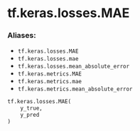 <div itemscope itemtype="http://developers.google.com/ReferenceObject">
<meta itemprop="name" content="tf.keras.losses.MAE" />
<meta itemprop="path" content="Stable" />
</div>

# tf.keras.losses.MAE

### Aliases:

* `tf.keras.losses.MAE`
* `tf.keras.losses.mae`
* `tf.keras.losses.mean_absolute_error`
* `tf.keras.metrics.MAE`
* `tf.keras.metrics.mae`
* `tf.keras.metrics.mean_absolute_error`

``` python
tf.keras.losses.MAE(
    y_true,
    y_pred
)
```

